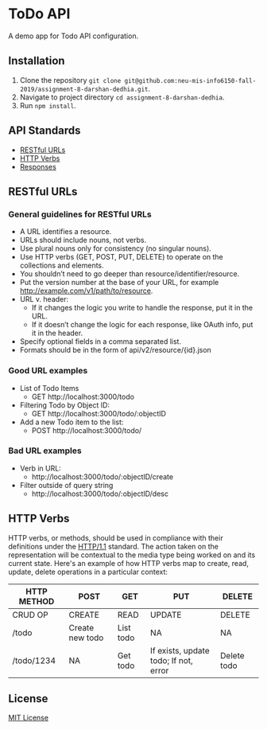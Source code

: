# ToDo API

A demo app for Todo API configuration.

## Installation
1. Clone the repository `git clone git@github.com:neu-mis-info6150-fall-2019/assignment-8-darshan-dedhia.git`.
2. Navigate to project directory `cd assignment-8-darshan-dedhia`.
3. Run `npm install`.

## API Standards
* [RESTful URLs](#restful-urls)
* [HTTP Verbs](#http-verbs)
* [Responses](#responses)

## RESTful URLs

### General guidelines for RESTful URLs
* A URL identifies a resource.
* URLs should include nouns, not verbs.
* Use plural nouns only for consistency (no singular nouns).
* Use HTTP verbs (GET, POST, PUT, DELETE) to operate on the collections and elements.
* You shouldn’t need to go deeper than resource/identifier/resource.
* Put the version number at the base of your URL, for example http://example.com/v1/path/to/resource.
* URL v. header:
    * If it changes the logic you write to handle the response, put it in the URL.
    * If it doesn’t change the logic for each response, like OAuth info, put it in the header.
* Specify optional fields in a comma separated list.
* Formats should be in the form of api/v2/resource/{id}.json

### Good URL examples
* List of Todo Items
    * GET http://localhost:3000/todo
* Filtering Todo by Object ID:
    * GET http://localhost:3000/todo/:objectID
* Add a new Todo item to the list:
    * POST http://localhost:3000/todo/

### Bad URL examples

* Verb in URL:
    * http://localhost:3000/todo/:objectID/create
* Filter outside of query string
    * http://localhost:3000/todo/:objectID/desc

## HTTP Verbs

HTTP verbs, or methods, should be used in compliance with their definitions under the [HTTP/1.1](http://www.w3.org/Protocols/rfc2616/rfc2616-sec9.html) standard.
The action taken on the representation will be contextual to the media type being worked on and its current state. Here's an example of how HTTP verbs map to create, read, update, delete operations in a particular context:

| HTTP METHOD | POST            | GET       | PUT         | DELETE |
| ----------- | --------------- | --------- | ----------- | ------ |
| CRUD OP     | CREATE          | READ      | UPDATE      | DELETE |
| /todo       | Create new todo | List todo | NA	  | NA     |
| /todo/1234  | NA		| Get todo  | If exists, update todo; If not, error | Delete todo |



## License
[MIT License](https://opensource.org/licenses/MIT)



